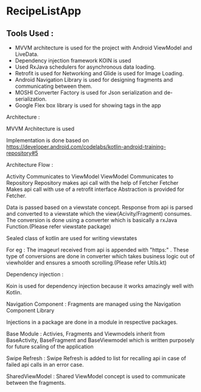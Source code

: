 # RecipeListApp

##  Tools Used :
- MVVM architecture is used for the project with Android ViewModel and LiveData.
- Dependency injection framework KOIN is used
- Used RxJava schedulers for asynchronous data loading.
- Retrofit is used  for Networking and Glide is used for Image Loading.
- Android Navigation Library is used for designing fragments and communicating between them.
- MOSHI Converter Factory is used for Json serialization and de-serialization.
- Google Flex box library is used for showing tags in the app

Architecture :

MVVM Architecture is used

Implementation is done based on https://developer.android.com/codelabs/kotlin-android-training-repository#5 

Architecture Flow :

Activity Communicates to ViewModel
ViewModel Communicates to Repository
Repository makes api call with the help of Fetcher
Fetcher Makes api call with use of a retrofit interface
Abstraction is provided for Fetcher.

Data is passed based on a viewstate concept. Response from api is parsed and converted to a viewstate which the view(Acivity/Fragment) consumes.
The conversion is done using a converter which is basically a rxJava Function.(Please refer viewstate package)

Sealed class of kotlin are used for writing viewstates

For eg : The imageurl received from api is appended with "https:" . These type of conversions are done in converter which takes 
business logic out of viewholder and ensures a smooth scrolling.(Please refer Utils.kt)

Dependency injection :

Koin is used for dependency injection because it works amazingly well with Kotlin.

Navigation Component :
Fragments are managed using the Navigation Component Library 

Injections in a package are done in a module in respective packages.

Base Module :
Activies, Fragments and Viewmodels inherit from BaseActivity, BaseFragment and BaseViewmodel which is written purposely for 
future scaling of the application

Swipe Refresh : Swipe Refresh is added to list for recalling api in case of failed api calls in an error case.

SharedViewModel : Shared ViewModel concept is used to communicate between the fragments. 
